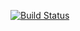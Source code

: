 [![Build Status](https://travis-ci.org/todux/redux-store.svg?branch=master)](https://travis-ci.org/todux/redux-store)
